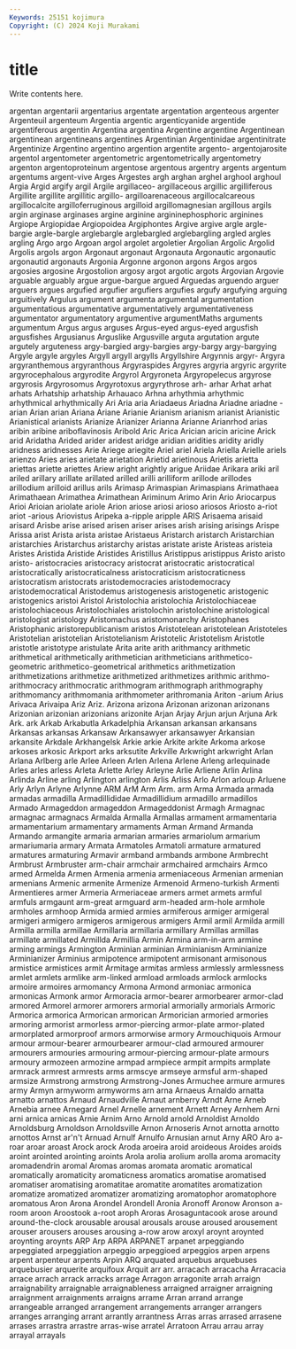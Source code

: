 ```yaml
---
Keywords: 25151 kojimura
Copyright: (C) 2024 Koji Murakami
---
```


# title

Write contents here.



 argentan argentarii argentarius argentate argentation argenteous
argenter Argenteuil argenteum Argentia argentic argenticyanide argentide argentiferous argentin Argentina
argentina Argentine argentine Argentinean argentinean argentineans argentines Argentinian Argentinidae argentinitrate
Argentinize Argentino argentino argention argentite argento- argentojarosite argentol argentometer argentometric
argentometrically argentometry argenton argentoproteinum argentose argentous argentry argents argentum argentums
argent-vive Arges Argestes argh arghan arghel arghool arghoul Argia Argid
argify argil Argile argillaceo- argillaceous argillic argilliferous Argillite argillite argillitic
argillo- argilloarenaceous argillocalcareous argillocalcite argilloferruginous argilloid argillomagnesian argillous argils argin
arginase arginases argine arginine argininephosphoric arginines Argiope Argiopidae Argiopoidea Argiphontes
Argive argive argle argle-bargie argle-bargle arglebargle arglebargled arglebargling argled argles
argling Argo argo Argoan argol argolet argoletier Argolian Argolic Argolid
Argolis argols argon Argonaut argonaut Argonauta Argonautic argonautic argonautid argonauts
Argonia Argonne argonon argons Argos argos argosies argosine Argostolion argosy
argot argotic argots Argovian Argovie arguable arguably argue argue-bargue argued
Arguedas arguendo arguer arguers argues argufied argufier argufiers argufies argufy
argufying arguing arguitively Argulus argument argumenta argumental argumentation argumentatious argumentative
argumentatively argumentativeness argumentator argumentatory argumentive argumentMaths arguments argumentum Argus argus
arguses Argus-eyed argus-eyed argusfish argusfishes Argusianus Arguslike Argusville arguta argutation
argute argutely arguteness argy-bargied argy-bargies argy-bargy argy-bargying Argyle argyle argyles
Argyll argyll argylls Argyllshire Argynnis argyr- Argyra argyranthemous argyranthous Argyraspides
Argyres argyria argyric argyrite argyrocephalous argyrodite Argyrol Argyroneta Argyropelecus argyrose
argyrosis Argyrosomus Argyrotoxus argyrythrose arh- arhar Arhat arhat arhats Arhatship
arhatship Arhauaco Arhna arhythmia arhythmic arhythmical arhythmically Ari Aria aria
Ariadaeus Ariadna Ariadne ariadne -arian Arian arian Ariana Ariane Arianie
Arianism arianism arianist Arianistic Arianistical arianists Arianize Arianizer Arianna Arianne
Arianrhod arias aribin aribine ariboflavinosis Aribold Aric Arica Arician aricin
aricine Arick arid Aridatha Arided arider aridest aridge aridian aridities
aridity aridly aridness aridnesses Arie Ariege ariegite Ariel ariel Ariela
Ariella Arielle ariels arienzo Aries aries arietate arietation Arietid arietinous
Arietis arietta ariettas ariette ariettes Ariew aright arightly arigue Ariidae
Arikara ariki aril ariled arillary arillate arillated arilled arilli arilliform
arillode arillodes arillodium arilloid arillus arils Arimasp Arimaspian Arimaspians Arimathaea
Arimathaean Arimathea Arimathean Ariminum Arimo Arin Ario Ariocarpus Arioi Arioian
ariolate ariole Arion ariose ariosi arioso ariosos Ariosto a-riot ariot
-arious Ariovistus Aripeka a-ripple aripple ARIS Arisaema arisaid arisard Arisbe
arise arised arisen ariser arises arish arising arisings Arispe Arissa
arist Arista arista aristae Aristaeus Aristarch aristarch Aristarchian aristarchies Aristarchus
aristarchy aristas aristate ariste Aristeas aristeia Aristes Aristida Aristide Aristides
Aristillus Aristippus aristippus Aristo aristo aristo- aristocracies aristocracy aristocrat aristocratic
aristocratical aristocratically aristocraticalness aristocraticism aristocraticness aristocratism aristocrats aristodemocracies aristodemocracy aristodemocratical
Aristodemus aristogenesis aristogenetic aristogenic aristogenics aristoi Aristol Aristolochia aristolochia Aristolochiaceae
aristolochiaceous Aristolochiales aristolochin aristolochine aristological aristologist aristology Aristomachus aristomonarchy Aristophanes
Aristophanic aristorepublicanism aristos Aristotelean aristotelean Aristoteles Aristotelian aristotelian Aristotelianism Aristotelic
Aristotelism Aristotle aristotle aristotype aristulate Arita arite arith arithmancy arithmetic
arithmetical arithmetically arithmetician arithmeticians arithmetico-geometric arithmetico-geometrical arithmetics arithmetization arithmetizations arithmetize
arithmetized arithmetizes arithmic arithmo- arithmocracy arithmocratic arithmogram arithmograph arithmography arithmomancy
arithmomania arithmometer arithromania Ariton -arium Arius Arivaca Arivaipa Ariz Ariz.
Arizona arizona Arizonan arizonan arizonans Arizonian arizonian arizonians arizonite Arjan
Arjay Arjun arjun Arjuna Ark Ark. ark Arkab Arkabutla Arkadelphia
Arkansan arkansan arkansans Arkansas arkansas Arkansaw Arkansawyer arkansawyer Arkansian arkansite
Arkdale Arkhangelsk Arkie arkie Arkite arkite Arkoma arkose arkoses arkosic
Arkport arks arksutite Arkville Arkwright arkwright Arlan Arlana Arlberg arle
Arlee Arleen Arlen Arlena Arlene Arleng arlequinade Arles arles arless
Arleta Arlette Arley Arleyne Arlie Arliene Arlin Arlina Arlinda Arline
arling Arlington arlington Arlis Arliss Arlo Arlon arloup Arluene Arly
Arlyn Arlyne Arlynne ARM ArM Arm Arm. arm Arma Armada
armada armadas armadilla Armadillididae Armadillidium armadillo armadillos Armado Armageddon armageddon
Armageddonist Armagh Armagnac armagnac armagnacs Armalda Armalla Armallas armament armamentaria
armamentarium armamentary armaments Arman Armand Armanda Armando armangite armaria armarian
armaries armariolum armarium armariumaria armary Armata Armatoles Armatoli armature armatured
armatures armaturing Armavir armband armbands armbone Armbrecht Armbrust Armbruster arm-chair
armchair armchaired armchairs Armco armed Armelda Armen Armenia armenia armeniaceous
Armenian armenian armenians Armenic armenite Armenize Armenoid Armeno-turkish Armenti Armentieres
armer Armeria Armeriaceae armers armet armets armful armfuls armgaunt arm-great
armguard arm-headed arm-hole armhole armholes armhoop Armida armied armies armiferous
armiger armigeral armigeri armigero armigeros armigerous armigers Armil armil Armilda
armill Armilla armilla armillae Armillaria armillaria armillary Armillas armillas armillate
armillated Armillda Armillia Armin Armina arm-in-arm armine arming armings Armington
Arminian arminian Arminianism Arminianize Arminianizer Arminius armipotence armipotent armisonant armisonous
armistice armistices armit Armitage armitas armless armlessly armlessness armlet armlets
armlike arm-linked armload armloads armlock armlocks armoire armoires armomancy Armona
Armond armoniac armonica armonicas Armonk armor Armoracia armor-bearer armorbearer armor-clad
armored Armorel armorer armorers armorial armorially armorials Armoric Armorica armorica
Armorican armorican Armorician armoried armories armoring armorist armorless armor-piercing armor-plate
armor-plated armorplated armorproof armors armorwise armory Armouchiquois Armour armour armour-bearer
armourbearer armour-clad armoured armourer armourers armouries armouring armour-piercing armour-plate armours
armoury armozeen armozine armpad armpiece armpit armpits armplate armrack armrest
armrests arms armscye armseye armsful arm-shaped armsize Armstrong armstrong Armstrong-Jones
Armuchee armure armures army Armyn armyworm armyworms arn arna Arnaeus
Arnaldo arnatta arnatto arnattos Arnaud Arnaudville Arnaut arnberry Arndt Arne
Arneb Arnebia arnee Arnegard Arnel Arnelle arnement Arnett Arney Arnhem
Arni arni arnica arnicas Arnie Arnim Arno Arnold arnold Arnoldist
Arnoldo Arnoldsburg Arnoldson Arnoldsville Arnon Arnoseris Arnot arnotta arnotto arnottos
Arnst ar'n't Arnuad Arnulf Arnulfo Arnusian arnut Arny ARO Aro
a-roar aroar aroast Arock arock Aroda aroeira aroid aroideous Aroides
aroids aroint arointed arointing aroints Arola arolia arolium arolla aroma
aromacity aromadendrin aromal Aromas aromas aromata aromatic aromatical aromatically aromaticity
aromaticness aromatics aromatise aromatised aromatiser aromatising aromatitae aromatite aromatites aromatization
aromatize aromatized aromatizer aromatizing aromatophor aromatophore aromatous Aron Arona Arondel
Arondell Aronia Aronoff Aronow Aronson a-room aroon Aroostook a-root aroph
Aroras Arosaguntacook arose around around-the-clock arousable arousal arousals arouse aroused
arousement arouser arousers arouses arousing a-row arow aroxyl aroynt aroynted
aroynting aroynts ARP Arp ARPA ARPANET arpanet arpeggiando arpeggiated arpeggiation
arpeggio arpeggioed arpeggios arpen arpens arpent arpenteur arpents Arpin ARQ
arquated arquebus arquebuses arquebusier arquerite arquifoux Arquit arr arr. arracach
arracacha Arracacia arrace arrach arrack arracks arrage Arragon arragonite arrah
arraign arraignability arraignable arraignableness arraigned arraigner arraigning arraignment arraignments arraigns
arrame Arran arrand arrange arrangeable arranged arrangement arrangements arranger arrangers
arranges arranging arrant arrantly arrantness Arras arras arrased arrasene arrases
arrastra arrastre arras-wise arratel Arratoon Arrau arrau array arrayal arrayals
